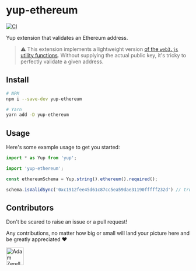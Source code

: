 # yup-ethereum

[![CI](https://github.com/azerella/yup-ethereum/actions/workflows/CI.yml/badge.svg)](https://github.com/azerella/yup-ethereum/actions/workflows/CI.yml)

Yup extension that validates an Ethereum address.

> :warning: This extension implements a lightweight version [of the `web3.js` utility functions](https://github.com/ChainSafe/web3.js/blob/1.x/packages/web3-utils/src/utils.js#L85). Without supplying the actual public key, it's tricky to perfectly validate a given address.

## Install

```sh
# NPM
npm i --save-dev yup-ethereum

# Yarn
yarn add -D yup-ethereum
```

## Usage

Here's some example usage to get you started:

```js
import * as Yup from 'yup';

import 'yup-ethereum';

const ethereumSchema = Yup.string().ethereum().required();

schema.isValidSync('0xc1912fee45d61c87cc5ea59dae31190fffff232d') // true
```

## Contributors

Don't be scared to raise an issue or a pull request! 

Any contributions, no matter how big or small will land your picture here and be greatly appreciated ❤️

<div style="display:inline;">
  <a href="https://github.com/adamzerella"><img width="48" height="48" src="https://avatars0.githubusercontent.com/u/1501560?s=460&v=4" alt="Adam Zerella"/></a>
</div>
